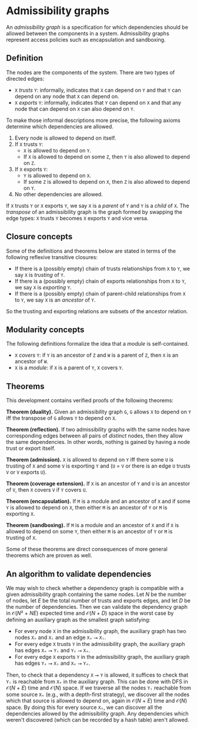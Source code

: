 # Admissibility graphs

An *admissibility graph* is a specification for which dependencies should be allowed between the components in a system. Admissibility graphs represent access policies such as encapsulation and sandboxing.

## Definition

The nodes are the components of the system. There are two types of directed edges:

- `X` *trusts* `Y`: informally, indicates that `X` can depend on `Y` and that `Y` can depend on any node that `X` can depend on.
- `X` *exports* `Y`: informally, indicates that `Y` can depend on `X` and that any node that can depend on `X` can also depend on `Y`.

To make those informal descriptions more precise, the following axioms determine which dependencies are allowed.

1. Every node is allowed to depend on itself.
2. If `X` trusts `Y`:
   - `X` is allowed to depend on `Y`.
   - If `X` is allowed to depend on some `Z`, then `Y` is also allowed to depend on `Z`.
3. If `X` exports `Y`:
   - `Y` is allowed to depend on `X`.
   - If some `Z` is allowed to depend on `X`, then `Z` is also allowed to depend on `Y`.
4. No other dependencies are allowed.

If `X` trusts `Y` or `X` exports `Y`, we say `X` is a *parent* of `Y` and `Y` is a *child* of `X`. The *transpose* of an admissibility graph is the graph formed by swapping the edge types: `X` trusts `Y` becomes `X` exports `Y` and vice versa.

## Closure concepts

Some of the definitions and theorems below are stated in terms of the following reflexive transitive closures:

- If there is a (possibly empty) chain of trusts relationships from `X` to `Y`, we say `X` is *trusting* of `Y`.
- If there is a (possibly empty) chain of exports relationships from `X` to `Y`, we say `X` is *exporting* `Y`.
- If there is a (possibly empty) chain of parent-child relationships from `X` to `Y`, we say `X` is an *ancestor* of `Y`.

So the trusting and exporting relations are subsets of the ancestor relation.

## Modularity concepts

The following definitions formalize the idea that a *module* is self-contained.

- `X` *covers* `Y`: if `Y` is an ancestor of `Z` and `W` is a parent of `Z`, then `X` is an ancestor of `W`.
- `X` is a *module*: if `X` is a parent of `Y`, `X` covers `Y`.

## Theorems

This development contains verified proofs of the following theorems:

**Theorem (duality).** Given an admissibility graph `G`, `G` allows `X` to depend on `Y` iff the transpose of `G` allows `Y` to depend on `X`.

**Theorem (reflection).** If two admissibility graphs with the same nodes have corresponding edges between all pairs of *distinct* nodes, then they allow the same dependencies. In other words, nothing is gained by having a node trust or export itself.

**Theorem (admission).** `X` is allowed to depend on `Y` iff there some `U` is trusting of `X` and some `V` is exporting `Y` and (`U` = `V` or there is an edge `U` trusts `V` or `V` exports `U`).

**Theorem (coverage extension).** If `X` is an ancestor of `Y` and `U` is an ancestor of `V`, then `X` covers `V` if `Y` covers `U`.

**Theorem (encapsulation).** If `M` is a module and an ancestor of `X` and if some `Y` is allowed to depend on `X`, then either `M` is an ancestor of `Y` or `M` is exporting `X`.

**Theorem (sandboxing).** If `M` is a module and an ancestor of `X` and if `X` is allowed to depend on some `Y`, then either `M` is an ancestor of `Y` or `M` is trusting of `X`.

Some of these theorems are direct consequences of more general theorems which are proven as well.

## An algorithm to validate dependencies

We may wish to check whether a dependency graph is compatible with a given admissibility graph containing the same nodes. Let *N* be the number of nodes, let *E* be the total number of trusts and exports edges, and let *D* be the number of dependencies. Then we can validate the dependency graph in 𝒪(*N*² + *NE*) expected time and 𝒪(*N* + *D*) space in the worst case by defining an auxiliary graph as the smallest graph satisfying:

- For every node `X` in the admissibility graph, the auxiliary graph has two nodes `Xₑ` and `Xᵢ` and an edge `Xₑ` ⭢ `Xᵢ`.
- For every edge `X` trusts `Y` in the admissibility graph, the auxiliary graph has edges `Xₑ` ⭢ `Yᵢ` and `Yₑ` ⭢ `Xₑ`.
- For every edge `X` exports `Y` in the admissibility graph, the auxiliary graph has edges `Yₑ` ⭢ `Xᵢ` and `Xₑ` ⭢ `Yₑ`.

Then, to check that a dependency `X` ⭢ `Y` is allowed, it suffices to check that `Yᵢ` is reachable from `Xₑ` in the auxiliary graph. This can be done with DFS in 𝒪(*N* + *E*) time and 𝒪(*N*) space. If we traverse all the nodes `Yᵢ` reachable from some source `Xₑ` (e.g., with a depth-first strategy), we discover all the nodes which that source is allowed to depend on, again in 𝒪(*N* + *E*) time and 𝒪(*N*) space. By doing this for every source `Xₑ`, we can discover all the dependencies allowed by the admissibility graph. Any dependencies which weren't discovered (which can be recorded by a hash table) aren't allowed.
